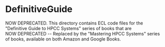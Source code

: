 # DefinitiveGuide
NOW DEPRECATED. This directory contains ECL code files for the "Definitive Guide to HPCC Systems" series of books that are  
NOW DEPRECATED -- Replaced by the "Mastering HPCC Systems" series of books, available on both Amazon and Google Books.  
